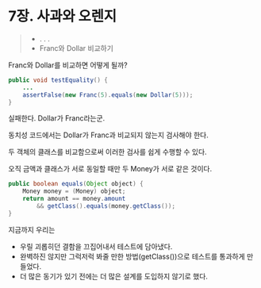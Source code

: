# 7장. 사과와 오렌지



> - . . .
> - Franc와 Dollar 비교하기

Franc와 Dollar를 비교하면 어떻게 될까?

```java
public void testEquality() {
    ...
    assertFalse(new Franc(5).equals(new Dollar(5)));
}
```

실패한다. Dollar가 Franc라는군.

동치성 코드에서는 Dollar가 Franc과 비교되지 않는지 검사해야 한다. 

두 객체의 클래스를 비교함으로써 이러한 검사를 쉽게 수행할 수 있다.

오직 금액과 클래스가 서로 동일할 때만 두 Money가 서로 같은 것이다.

```java
public boolean equals(Object object) {
    Money money = (Money) object;
    return amount == money.amount
        && getClass().equals(money.getClass());
}
```



지금까지 우리는 

- 우릴 괴롭히던 결함을 끄집어내서 테스트에 담아냈다.
- 완벽하진 않지만 그럭저럭 봐줄 만한 방법(getClass())으로 테스트를 통과하게 만들었다.
- 더 많은 동기가 있기 전에는 더 많은 설계를 도입하지 않기로 했다.